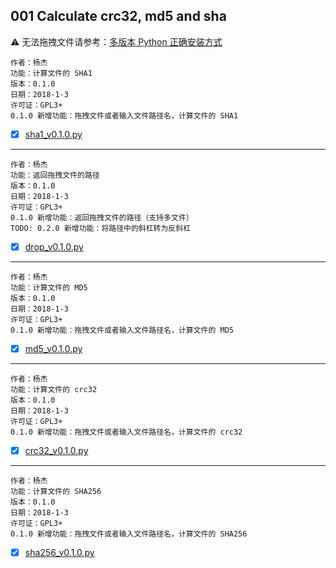 ## 001 Calculate crc32, md5 and sha

:warning: 无法拖拽文件请参考：[多版本 Python 正确安装方式](https://www.jasonyang.xin/29.html)

    作者：杨杰
    功能：计算文件的 SHA1
    版本：0.1.0
    日期：2018-1-3
    许可证：GPL3+
    0.1.0 新增功能：拖拽文件或者输入文件路径名，计算文件的 SHA1

- [x] [sha1_v0.1.0.py](sha1_v0.1.0.py)

---

    作者：杨杰
    功能：返回拖拽文件的路径
    版本：0.1.0
    日期：2018-1-3
    许可证：GPL3+
    0.1.0 新增功能：返回拖拽文件的路径（支持多文件）
    TODO: 0.2.0 新增功能：将路径中的斜杠转为反斜杠

- [x] [drop_v0.1.0.py](drop_v0.1.0.py)

---

    作者：杨杰
    功能：计算文件的 MD5
    版本：0.1.0
    日期：2018-1-3
    许可证：GPL3+
    0.1.0 新增功能：拖拽文件或者输入文件路径名，计算文件的 MD5

- [x] [md5_v0.1.0.py](md5_v0.1.0.py)

---

    作者：杨杰
    功能：计算文件的 crc32
    版本：0.1.0
    日期：2018-1-3
    许可证：GPL3+
    0.1.0 新增功能：拖拽文件或者输入文件路径名，计算文件的 crc32

 - [x] [crc32_v0.1.0.py](crc32_v0.1.0.py)

---

    作者：杨杰
    功能：计算文件的 SHA256
    版本：0.1.0
    日期：2018-1-3
    许可证：GPL3+
    0.1.0 新增功能：拖拽文件或者输入文件路径名，计算文件的 SHA256

- [x] [sha256_v0.1.0.py](sha256_v0.1.0.py)

